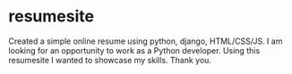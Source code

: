 # resumesite
Created a simple online resume using python, django, HTML/CSS/JS.
I am looking for an opportunity to work as a Python developer. 
Using this resumesite I wanted to showcase my skills.
Thank you.
